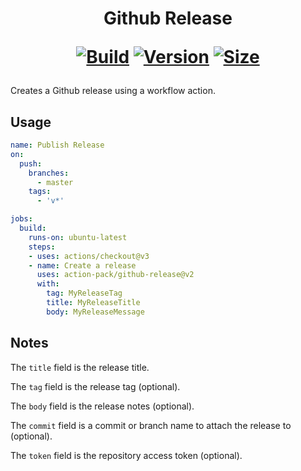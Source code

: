 <h1 align="center">Github Release<br />
<div align="center">
  
  [![Build](https://github.com/action-pack/github-release/workflows/Build/badge.svg)](https://github.com/action-pack/github-release/)
  [![Version](https://img.shields.io/github/v/tag/action-pack/github-release?label=version&sort=semver&color=066da5)](https://github.com/marketplace/actions/create-new-release)
  [![Size](https://img.shields.io/github/languages/code-size/action-pack/github-release?label=size&color=066da5)](https://github.com/action-pack/github-release/)
  
</div></h1>

Creates a Github release using a workflow action.

## Usage

```yaml
name: Publish Release
on:
  push:
    branches:
      - master
    tags:
      - 'v*'

jobs:
  build:
    runs-on: ubuntu-latest
    steps:
    - uses: actions/checkout@v3
    - name: Create a release
      uses: action-pack/github-release@v2
      with:
        tag: MyReleaseTag
        title: MyReleaseTitle
        body: MyReleaseMessage
```

## Notes

The ``title`` field is the release title. 

The ``tag`` field is the release tag (optional).

The ``body`` field is the release notes (optional).

The ``commit`` field is a commit or branch name to attach the release to (optional).

The ``token`` field is the repository access token (optional).
